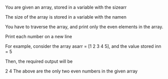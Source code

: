 You are given an array, stored in a variable with the sizearr

The size of the array is stored in a variable with the namen

You have to traverse the array, and print only the even elements in the array.

Print each number on a new line

For example, consider the array asarr = [1 2 3 4 5], and the value stored inn = 5

Then, the required output will be

2
4
The above are the only two even numbers in the given array


